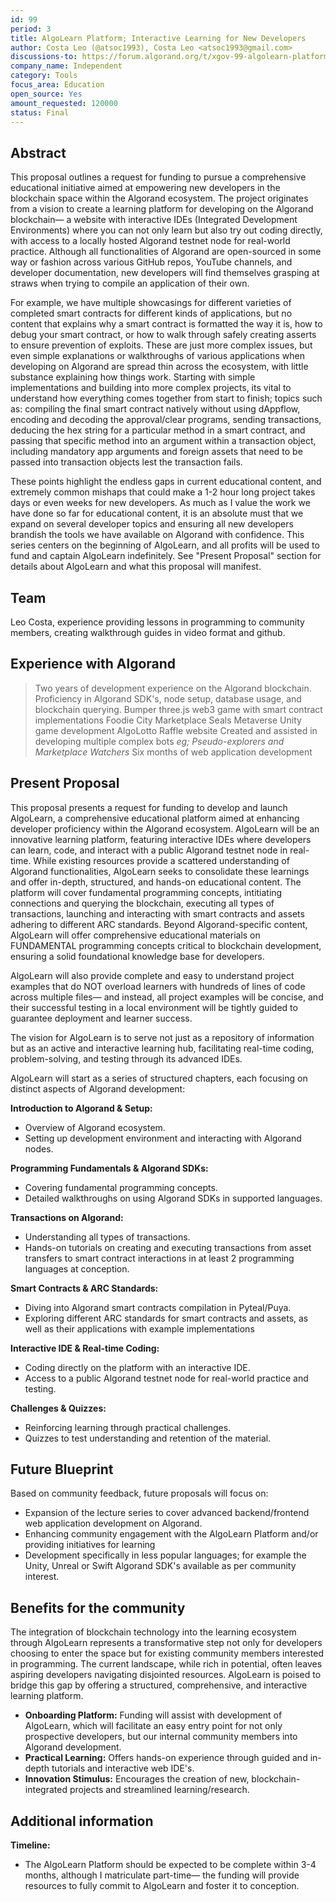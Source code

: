 ```yaml
---
id: 99
period: 3
title: AlgoLearn Platform; Interactive Learning for New Developers
author: Costa Leo (@atsoc1993), Costa Leo <atsoc1993@gmail.com>
discussions-to: https://forum.algorand.org/t/xgov-99-algolearn-platform-starting-with-an-algorand-based--bot-lecture-series-and-open-sourcing-python-puya/10791/4
company_name: Independent
category: Tools
focus_area: Education
open_source: Yes
amount_requested: 120000
status: Final
---
```


## Abstract
This proposal outlines a request for funding to pursue a comprehensive educational initiative aimed at empowering new developers in the blockchain space within the Algorand ecosystem. The project originates from a vision to create a learning platform for developing on the Algorand blockchain— a website with interactive IDEs (Integrated Development Environments) where you can not only learn but also try out coding directly, with access to a locally hosted Algorand testnet node for real-world practice. Although all functionalities of Algorand are open-sourced in some way or fashion across various GitHub repos, YouTube channels, and developer documentation, new developers will find themselves grasping at straws when trying to compile an application of their own. 

For example, we have multiple showcasings for different varieties of completed smart contracts for different kinds of applications, but no content that explains why a smart contract is formatted the way it is, how to debug your smart contract, or how to walk through safely creating asserts to ensure prevention of exploits. These are just more complex issues, but even simple explanations or walkthroughs of various applications when developing on Algorand are spread thin across the ecosystem, with little substance explaining how things work. Starting with simple implementations and building into more complex projects, its vital to understand how everything comes together from start to finish; topics such as: compiling the final smart contract natively without using dAppflow, encoding and decoding the approval/clear programs, sending transactions, deducing the hex string for a particular method in a smart contract, and passing that specific method into an argument within a transaction object, including mandatory app arguments and foreign assets that need to be passed into transaction objects lest the transaction fails. 

These points highlight the endless gaps in current educational content, and extremely common mishaps that could make a 1-2 hour long project takes days or even weeks for new developers. As much as I value the work we have done so far for educational content, it is an absolute must that we expand on several developer topics and ensuring all new developers brandish the tools we have available on Algorand with confidence. This series centers on the beginning of AlgoLearn, and all profits will be used to fund and captain AlgoLearn indefinitely. See "Present Proposal" section for details about AlgoLearn and what this proposal will manifest.

## Team
Leo Costa, experience providing lessons in programming to community members, creating walkthrough guides in video format and github.

## Experience with Algorand
> Two years of development experience on the Algorand blockchain.
> Proficiency in Algorand SDK's, node setup, database usage, and blockchain querying.
> Bumper three.js web3 game with smart contract implementations
> Foodie City Marketplace
> Seals Metaverse Unity game development
> AlgoLotto Raffle website
> Created and assisted in developing multiple complex  bots *eg; Pseudo-explorers and Marketplace Watchers*
> Six months of web application development


## Present Proposal
This proposal presents a request for funding to develop and launch AlgoLearn, a comprehensive educational platform aimed at enhancing developer proficiency within the Algorand ecosystem. AlgoLearn will be an innovative learning platform, featuring interactive IDEs where developers can learn, code, and interact with a public Algorand testnet node in real-time. While existing resources provide a scattered understanding of Algorand functionalities, AlgoLearn seeks to consolidate these learnings and offer in-depth, structured, and hands-on educational content. The platform will cover fundamental programming concepts, intitiating connections and querying the blockchain, executing all types of transactions, launching and interacting with smart contracts and assets adhering to different ARC standards. Beyond Algorand-specific content, AlgoLearn will offer comprehensive educational materials on FUNDAMENTAL programming concepts critical to blockchain development, ensuring a solid foundational knowledge base for developers. 

AlgoLearn will also provide complete and easy to understand project examples that do NOT overload learners with hundreds of lines of code across multiple files— and instead, all project examples will be concise, and their successful testing in a local environment will be tightly guided to guarantee deployment and learner success.

The vision for AlgoLearn is to serve not just as a repository of information but as an active and interactive learning hub, facilitating real-time coding, problem-solving, and testing through its advanced IDEs.

AlgoLearn will start as a series of structured chapters, each focusing on distinct aspects of Algorand development:

**Introduction to Algorand & Setup:**
- Overview of Algorand ecosystem.
- Setting up development environment and interacting with Algorand nodes.

**Programming Fundamentals & Algorand SDKs:**
- Covering fundamental programming concepts.
- Detailed walkthroughs on using Algorand SDKs in supported languages.

**Transactions on Algorand:**
- Understanding all types of transactions.
- Hands-on tutorials on creating and executing transactions from asset transfers to smart contract interactions in at least 2 programming languages at conception.

**Smart Contracts & ARC Standards:**
- Diving into Algorand smart contracts compilation in Pyteal/Puya.
- Exploring different ARC standards for smart contracts and assets, as well as their applications with example implementations

**Interactive IDE & Real-time Coding:**
- Coding directly on the platform with an interactive IDE.
- Access to a public Algorand testnet node for real-world practice and testing.

**Challenges & Quizzes:**
- Reinforcing learning through practical challenges.
- Quizzes to test understanding and retention of the material.

## Future Blueprint
Based on community feedback, future proposals will focus on:
- Expansion of the lecture series to cover advanced backend/frontend web application development on Algorand.
- Enhancing community engagement with the AlgoLearn Platform and/or providing initiatives for learning
- Development specifically in less popular languages; for example the Unity, Unreal or Swift Algorand SDK's available as per community interest.

## Benefits for the community
The integration of blockchain technology into the learning ecosystem through AlgoLearn represents a transformative step not only for developers choosing to enter the space but for existing community members interested in programming. The current landscape, while rich in potential, often leaves aspiring developers navigating disjointed resources. AlgoLearn is poised to bridge this gap by offering a structured, comprehensive, and interactive learning platform.

- **Onboarding Platform:** Funding will assist with development of AlgoLearn, which will facilitate an easy entry point for not only prospective developers, but our internal community members into Algorand development.
- **Practical Learning:** Offers hands-on experience through guided and in-depth tutorials and interactive web IDE's.
- **Innovation Stimulus:** Encourages the creation of new, blockchain-integrated projects and streamlined learning/research.

## Additional information
**Timeline:**
- The AlgoLearn Platform should be expected to be complete within 3-4 months, although I matriculate part-time— the funding will provide resources to fully commit to AlgoLearn and foster it to conception. 

